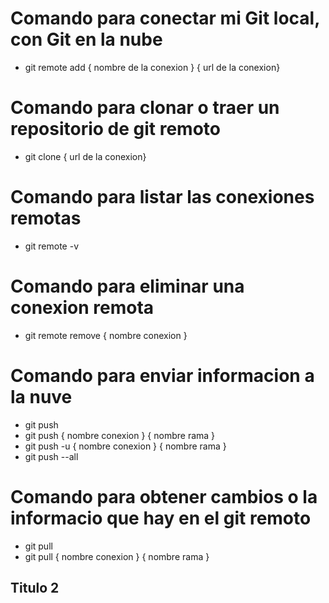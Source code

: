 # Comando para conectar mi Git local, con Git en la nube

- git remote add { nombre de la conexion } { url de la conexion}

# Comando para clonar o traer un repositorio de git remoto

- git clone { url de la conexion}

# Comando para listar las conexiones remotas

- git remote -v

# Comando para eliminar una conexion remota

- git remote remove { nombre conexion }

# Comando para enviar informacion a la nuve

- git push 
- git push { nombre conexion } { nombre rama }
- git push -u { nombre conexion } { nombre rama }
- git push --all 

# Comando para obtener cambios o la informacio que hay en el git remoto 

- git pull 
- git pull { nombre conexion } { nombre rama }

## Titulo 2
